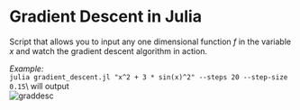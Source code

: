 # Gradient Descent in Julia
Script that allows you to input any one dimensional function $f$ in the variable $x$ and watch the gradient descent algorithm in action.

*Example:*\
```julia gradient_descent.jl "x^2 + 3 * sin(x)^2" --steps 20 --step-size 0.15```\\
will output\
![graddesc](test_img.svg)
